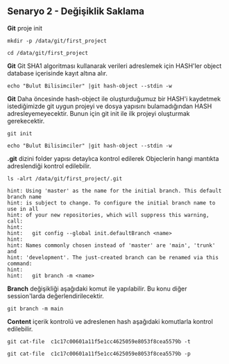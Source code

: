 ## Senaryo 2 - Değişiklik Saklama

**Git** proje init   
```
mkdir -p /data/git/first_project
```
```
cd /data/git/first_project
```

**Git** Git SHA1 algoritması kullanarak verileri adreslemek için HASH'ler object database içerisinde kayıt altına alır. 
```
echo "Bulut Bilisimciler" |git hash-object --stdin -w
```
**Git** Daha öncesinde hash-object ile oluşturduğumuz bir HASH'i kaydetmek istediğimizde git uygun projeyi ve dosya yapısını bulamadığından HASH adresleyemeyecektir.  Bunun için git init ile ilk projeyi oluşturmak gerekecektir. 
```
git init
```
```
echo "Bulut Bilisimciler" |git hash-object --stdin -w
```

**.git** dizini folder yapısı detaylıca kontrol edilerek Objeclerin hangi mantıkta adreslendiği kontrol edilebilir. 
```
ls -alrt /data/git/first_project/.git
```
```
hint: Using 'master' as the name for the initial branch. This default branch name
hint: is subject to change. To configure the initial branch name to use in all
hint: of your new repositories, which will suppress this warning, call:
hint: 
hint:   git config --global init.defaultBranch <name>
hint: 
hint: Names commonly chosen instead of 'master' are 'main', 'trunk' and
hint: 'development'. The just-created branch can be renamed via this command:
hint: 
hint:   git branch -m <name>
```
**Branch**  değişikliği aşağıdaki komut ile yapılabilir. Bu konu diğer session'larda değerlendirilecektir. 
```
git branch -m main
```
**Content** içerik kontrolü ve adreslenen hash aşağıdaki komutlarla kontrol edilebilir. 
```
git cat-file  c1c17c00601a11f5e1cc4625059e8053f8cea5579b -t 
```
```
git cat-file  c1c17c00601a11f5e1cc4625059e8053f8cea5579b -p